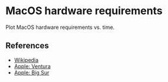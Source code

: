 # MacOS hardware requirements

Plot MacOS hardware requirements vs. time.

## References

* [Wikipedia](https://en.wikipedia.org/wiki/MacOS_Monterey#System_requirements)
* [Apple: Ventura](https://support.apple.com/en-us/HT213264)
* [Apple: Big Sur](https://support.apple.com/en-us/HT211238)

